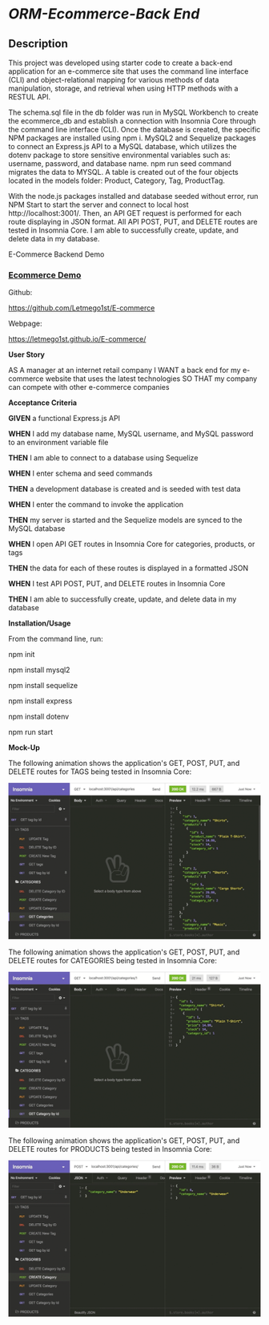 # ***ORM-Ecommerce-Back End***

## **Description**


This project was developed using starter code to create a back-end application for an e-commerce site that uses the command line interface (CLI) and object-relational mapping for various methods of data manipulation, storage, and retrieval when using HTTP methods with a RESTUL API.

The schema.sql file in the db folder was run in MySQL Workbench to create the ecommerce_db and establish a connection with Insomnia Core through the command line interface (CLI). Once the database is created, the specific NPM packages are installed using npm i. MySQL2 and Sequelize packages to connect an Express.js API to a MySQL database, which utilizes the dotenv package to store sensitive environmental variables such as: username, password, and database name. npm run seed command migrates the data to MYSQL. A table is created out of the four objects located in the models folder: Product, Category, Tag, ProductTag.

With the node.js packages installed and database seeded without error, run NPM Start to start the server and connect to local host http://localhost:3001/. Then, an API GET request is performed for each route displaying in JSON format. All API POST, PUT, and DELETE routes are tested in Insomnia Core. I am able to successfully create, update, and delete data in my database.


E-Commerce Backend Demo
### [Ecommerce Demo](./assets/Untitled_%20May%2015%2C%202023%209_19%20AM-1.mp4)

Github:

https://github.com/Letmego1st/E-commerce

Webpage:

https://letmego1st.github.io/E-commerce/



**User Story**

AS A manager at an internet retail company
I WANT a back end for my e-commerce website that uses the latest technologies
SO THAT my company can compete with other e-commerce companies

**Acceptance Criteria**

**GIVEN** a functional Express.js API

**WHEN** I add my database name, MySQL username, and MySQL password to an environment variable file

**THEN** I am able to connect to a database using Sequelize

**WHEN** I enter schema and seed commands

**THEN** a development database is created and is seeded with test data

**WHEN** I enter the command to invoke the application

**THEN** my server is started and the Sequelize models are synced to the MySQL database

**WHEN** I open API GET routes in Insomnia Core for categories, products, or tags

**THEN** the data for each of these routes is displayed in a formatted JSON

**WHEN** I test API POST, PUT, and DELETE routes in Insomnia Core

**THEN** I am able to successfully create, update, and delete data in my database


**Installation/Usage**

From the command line, run:

npm init

npm install mysql2

npm install sequelize

npm install express

npm install dotenv

npm run start


**Mock-Up**

The following animation shows the application's GET, POST, PUT, and DELETE routes for TAGS being tested in Insomnia Core:

![Ecommerce gif](./assets/13-orm-homework-demo-01.gif)


The following animation shows the application's GET, POST, PUT, and DELETE routes for CATEGORIES being tested in Insomnia Core:

![Ecommerce gif](./assets/13-orm-homework-demo-02.gif)


The following animation shows the application's GET, POST, PUT, and DELETE routes for PRODUCTS being tested in Insomnia Core:

![Ecommerce gif](./assets/13-orm-homework-demo-03.gif)



